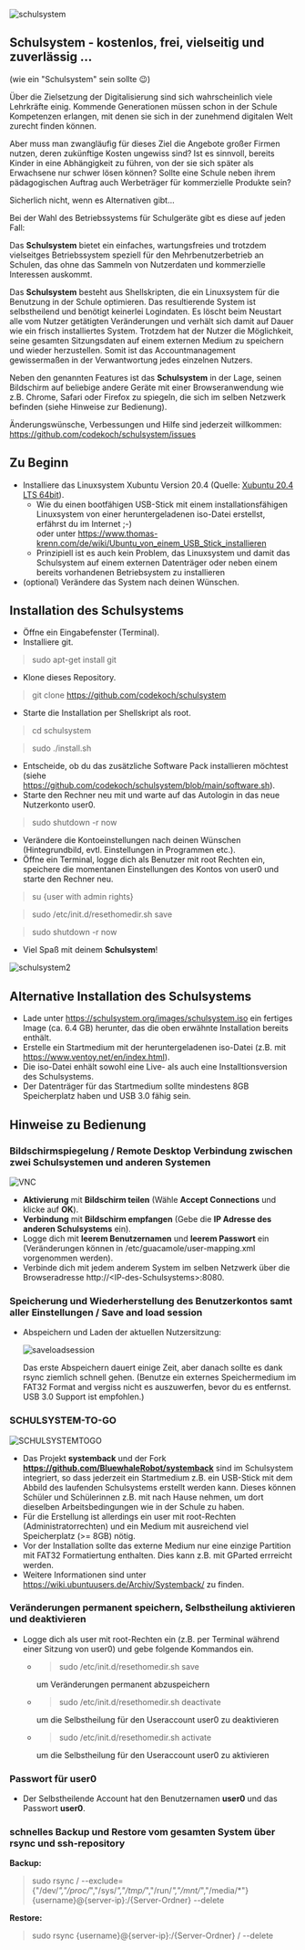 ![schulsystem](https://github.com/codekoch/schulsystem/blob/main/Logo_website.jpg)
## Schulsystem - kostenlos, frei, vielseitig und zuverlässig ...
(wie ein "Schulsystem" sein sollte 😉)

Über die Zielsetzung der Digitalisierung sind sich wahrscheinlich viele Lehrkräfte einig. Kommende Generationen müssen schon in der Schule Kompetenzen erlangen, mit denen sie sich in der zunehmend digitalen Welt zurecht finden können. 

Aber muss man zwangläufig für dieses Ziel die Angebote großer Firmen nutzen, deren zukünftige Kosten ungewiss sind? Ist es sinnvoll, bereits Kinder in eine Abhängigkeit zu führen, von der sie sich später als Erwachsene nur schwer lösen können? Sollte eine Schule neben ihrem pädagogischen Auftrag auch Werbeträger für kommerzielle Produkte sein? 

Sicherlich nicht, wenn es Alternativen gibt...

Bei der Wahl des Betriebssystems für Schulgeräte gibt es diese auf jeden Fall: 

Das <b>Schulsystem</b> bietet ein einfaches, wartungsfreies und trotzdem vielseitges Betriebssystem speziell für den Mehrbenutzerbetrieb an Schulen, das ohne das Sammeln von Nutzerdaten und kommerzielle Interessen auskommt. 

Das <b>Schulsystem</b> besteht aus Shellskripten, die ein Linuxsystem für die Benutzung in der Schule optimieren. Das resultierende System ist selbstheilend und benötigt keinerlei Logindaten. Es löscht beim Neustart alle vom Nutzer getätigten Veränderungen und verhält sich damit auf Dauer wie ein frisch installiertes System. Trotzdem hat der Nutzer die Möglichkeit, seine gesamten Sitzungsdaten auf einem externen Medium zu speichern und wieder herzustellen. Somit ist das Accountmanagement gewissermaßen in der Verwantwortung jedes einzelnen Nutzers.

Neben den genannten Features ist das <b>Schulsystem</b> in der Lage, seinen Bildschirm auf beliebige andere Geräte mit einer Browseranwendung wie z.B. Chrome, Safari oder Firefox zu spiegeln, die sich im selben Netzwerk befinden (siehe Hinweise zur Bedienung).  

Änderungswünsche, Verbessungen und Hilfe sind jederzeit willkommen:
https://github.com/codekoch/schulsystem/issues

## Zu Beginn
- Installiere das Linuxsystem Xubuntu Version 20.4 (Quelle: <a href=https://xubuntu.org/>Xubuntu 20.4 LTS 64bit</a>).
  - Wie du einen bootfähigen USB-Stick mit einem installationsfähigen Linuxsystem von einer heruntergeladenen iso-Datei erstellst, erfährst du im Internet ;-)   
    oder unter https://www.thomas-krenn.com/de/wiki/Ubuntu_von_einem_USB_Stick_installieren 
  - Prinzipiell ist es auch kein Problem, das Linuxsystem und damit das Schulsystem auf einem externen Datenträger oder neben einem bereits vorhandenen 
    Betriebsystem zu installieren
- (optional) Verändere das System nach deinen Wünschen.

## Installation des Schulsystems
- Öffne ein Eingabefenster (Terminal).
- Installiere git.
> sudo apt-get install git
- Klone dieses Repository.
> git clone https://github.com/codekoch/schulsystem
- Starte die Installation per Shellskript als root. 
> cd schulsystem

> sudo ./install.sh
- Entscheide, ob du das zusätzliche Software Pack installieren möchtest (siehe https://github.com/codekoch/schulsystem/blob/main/software.sh).
- Starte den Rechner neu mit und warte auf das Autologin in das neue Nutzerkonto user0. 
> sudo shutdown -r now
- Verändere die Kontoeinstellungen nach deinen Wünschen (Hintegrundbild, evtl. Einstellungen in Programmen etc.).
- Öffne ein Terminal, logge dich als Benutzer mit root Rechten ein, speichere die momentanen Einstellungen des Kontos von user0 und starte den Rechner neu.
> su {user with admin rights}

> sudo /etc/init.d/resethomedir.sh save

> sudo shutdown -r now
- Viel Spaß mit deinem <b>Schulsystem</b>!

![schulsystem2](https://github.com/codekoch/schulsystem/blob/main/schulsystem.png)

## Alternative Installation des Schulsystems
- Lade unter https://schulsystem.org/images/schulsystem.iso ein fertiges Image (ca. 6.4 GB) herunter, das die oben erwähnte Installation bereits enthält.
- Erstelle ein Startmedium mit der heruntergeladenen iso-Datei  (z.B. mit https://www.ventoy.net/en/index.html).
- Die iso-Datei enhält sowohl eine Live- als auch eine Installtionsversion des Schulsystems.
- Der Datenträger für das Startmedium sollte mindestens 8GB Speicherplatz haben und USB 3.0 fähig sein.

## Hinweise zu Bedienung
### Bildschirmspiegelung / Remote Desktop Verbindung zwischen zwei Schulsystemen und anderen Systemen
![VNC](https://github.com/codekoch/schulsystem/blob/main/BildschirmTeilenEmpfangen.png)
- <b>Aktivierung</b> mit <b>Bildschirm teilen</b> (Wähle <b>Accept Connections</b> und klicke auf <b>OK</b>). 
- <b>Verbindung</b> mit <b>Bildschirm empfangen</b> (Gebe die <b>IP Adresse des anderen Schulsystems</b> ein).
- Logge dich mit <b>leerem Benutzernamen</b> und <b>leerem Passwort</b> ein (Veränderungen können in /etc/guacamole/user-mapping.xml vorgenommen werden).
- Verbinde dich mit jedem anderem System im selben Netzwerk über die Browseradresse http://\<IP-des-Schulsystems\>:8080.

### Speicherung und Wiederherstellung des Benutzerkontos samt aller Einstellungen / Save and load session 
- Abspeichern und Laden der aktuellen Nutzersitzung:

  ![saveloadsession](https://github.com/codekoch/schulsystem/blob/main/saveLoadSession.png)
  
  Das erste Abspeichern dauert einige Zeit, aber danach sollte es dank rsync ziemlich schnell gehen.
  (Benutze ein externes Speichermedium im FAT32 Format and vergiss nicht es auszuwerfen, bevor du es entfernst. USB 3.0 Support ist empfohlen.)

### SCHULSYSTEM-TO-GO
![SCHULSYSTEMTOGO](https://github.com/codekoch/schulsystem/blob/main/SCHULSYSTEMTOGO.png)
- Das Projekt <b>systemback</b> und der Fork <b>https://github.com/BluewhaleRobot/systemback</b> sind im Schulsystem integriert, so dass jederzeit ein Startmedium z.B. ein USB-Stick mit dem Abbild des laufenden Schulsystems erstellt werden kann. Dieses können Schüler und Schülerinnen z.B. mit nach Hause nehmen, um dort dieselben Arbeitsbedingungen wie in der Schule zu haben.
- Für die Erstellung ist allerdings ein user mit root-Rechten (Administratorrechten) und ein Medium mit ausreichend viel Speicherplatz (>= 8GB) nötig.
- Vor der Installation sollte das externe Medium nur eine einzige Partition mit FAT32 Formatiertung enthalten. Dies kann z.B. mit GParted errreicht werden.   
- Weitere Informationen sind unter https://wiki.ubuntuusers.de/Archiv/Systemback/ zu finden.

### Veränderungen permanent speichern, Selbstheilung aktivieren und deaktivieren
- Logge dich als user mit root-Rechten ein (z.B. per Terminal während einer Sitzung von user0) und gebe folgende Kommandos ein. 
    
    - > sudo /etc/init.d/resethomedir.sh save

        um Veränderungen permanent abzuspeichern 

    - > sudo /etc/init.d/resethomedir.sh deactivate

        um die Selbstheilung für den Useraccount user0 zu deaktivieren

    - > sudo /etc/init.d/resethomedir.sh activate

        um die Selbstheilung für den Useraccount user0 zu aktivieren
        
### Passwort für user0
- Der Selbstheilende Account hat den Benutzernamen <b>user0</b> und das Passwort <b>user0</b>. 

### schnelles Backup und Restore vom gesamten System über rsync und ssh-repository 
<b>Backup:</b>
> sudo rsync / --exclude={"/dev/*","/proc/*","/sys/*","/tmp/*","/run/*","/mnt/*","/media/*"} {username}@{server-ip}:/{Server-Ordner} --delete

<b>Restore:</b>
> sudo rsync {username}@{server-ip}:/{Server-Ordner} / --delete  
 
